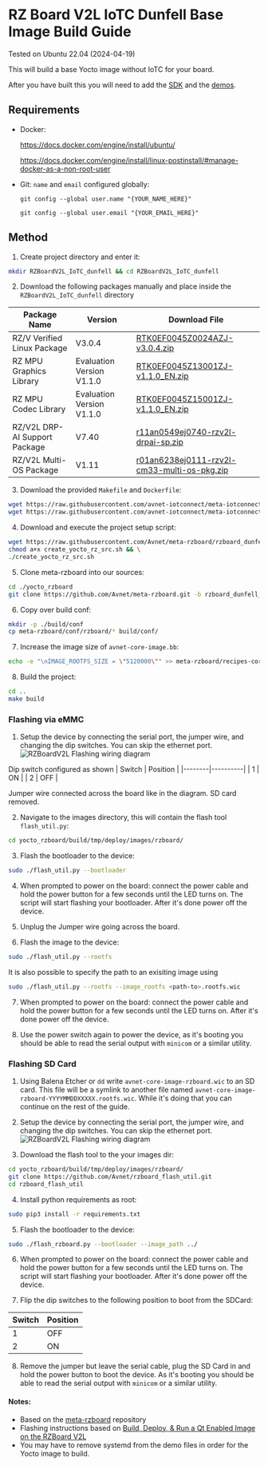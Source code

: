 # RZ Board V2L IoTC Dunfell Base Image Build Guide
Tested on Ubuntu 22.04 (2024-04-19)

This will build a base Yocto image without IoTC for your board.

After you have built this you will need to add the [SDK](../../IoTC-SDK/README.md) and the [demos](../../Demos/README.md).

## Requirements
- Docker: 

    https://docs.docker.com/engine/install/ubuntu/
    
    https://docs.docker.com/engine/install/linux-postinstall/#manage-docker-as-a-non-root-user
- Git: `name` and `email` configured globally:

    `git config --global user.name "{YOUR_NAME_HERE}"`

    `git config --global user.email "{YOUR_EMAIL_HERE}"`

## Method
1. Create project directory and enter it:
```bash
mkdir RZBoardV2L_IoTC_dunfell && cd RZBoardV2L_IoTC_dunfell 
```

2. Download the following packages manually and place inside the `RZBoardV2L_IoTC_dunfell` directory

| Package Name                  | Version                   | Download File                                                                                                                                                             |
|-------------------------------|---------------------------|---------------------------------------------------------------------------------------------------------------------------------------------------------------------------|
| RZ/V Verified Linux Package   | V3.0.4                    | [RTK0EF0045Z0024AZJ-v3.0.4.zip](https://www.renesas.com/us/en/document/swo/rzv-verified-linux-package-v304rtk0ef0045z0024azj-v304zip?r=1628526)                           |
| RZ MPU Graphics Library       | Evaluation Version V1.1.0 | [RTK0EF0045Z13001ZJ-v1.1.0_EN.zip](https://www.renesas.com/us/en/document/sws/rz-mpu-graphics-library-evaluation-version-rzv2l-rtk0ef0045z13001zj-v110enzip?r=1843541)    |
| RZ MPU Codec Library          | Evaluation Version V1.1.0 | [RTK0EF0045Z15001ZJ-v1.1.0_EN.zip](https://www.renesas.com/us/en/document/sws/rz-mpu-video-codec-library-evaluation-version-rzv2l-rtk0ef0045z15001zj-v110enzip?r=1844066) |
| RZ/V2L DRP-AI Support Package | V7.40                     | [r11an0549ej0740-rzv2l-drpai-sp.zip](https://www.renesas.com/us/en/document/sws/rzv2l-drp-ai-support-package-version-740?r=1558356)                                       |
| RZ/V2L Multi-OS Package       | V1.11                     | [r01an6238ej0111-rzv2l-cm33-multi-os-pkg.zip](https://www.renesas.com/us/en/document/sws/rzv-multi-os-package-v111?r=1570181)                                             |


3. Download the provided `Makefile` and `Dockerfile`:
```bash
wget https://raw.githubusercontent.com/avnet-iotconnect/meta-iotconnect-docs/main/Build/RZBoardV2L/dunfell/Dockerfile && \
wget https://raw.githubusercontent.com/avnet-iotconnect/meta-iotconnect-docs/main/Build/RZBoardV2L/dunfell/Makefile
```

4. Download and execute the project setup script:
```bash
wget https://raw.githubusercontent.com/Avnet/meta-rzboard/rzboard_dunfell_5.10_v3/tools/create_yocto_rz_src.sh && \
chmod a+x create_yocto_rz_src.sh && \
./create_yocto_rz_src.sh
```

5. Clone meta-rzboard into our sources:
```bash
cd ./yocto_rzboard
git clone https://github.com/Avnet/meta-rzboard.git -b rzboard_dunfell_5.10_v3
```

6. Copy over build conf:
```bash
mkdir -p ./build/conf
cp meta-rzboard/conf/rzboard/* build/conf/
```

7. Increase the image size of `avnet-core-image.bb`:
```bash
echo -e "\nIMAGE_ROOTFS_SIZE = \"5120000\"" >> meta-rzboard/recipes-core/images/avnet-core-image.bb
```

8. Build the project:
```bash
cd ..
make build
```

### Flashing via eMMC

1. Setup the device by connecting the serial port, the jumper wire, and changing the dip switches. You can skip the ethernet port.
![RZBoardV2L Flashing wiring diagram](https://hackster.imgix.net/uploads/attachments/1634133/image_Epd2Fx4Hue.png?auto=compress%2Cformat&w=740&h=555&fit=max)

Dip switch configured as shown
| Switch | Position |
|--------|----------|
| 1      | ON       |
| 2      | OFF      |

Jumper wire connected across the board like in the diagram.
SD card removed.

2. Navigate to the images directory, this will contain the flash tool `flash_util.py`:
```bash
cd yocto_rzboard/build/tmp/deploy/images/rzboard/
```

3. Flash the bootloader to the device:
```bash
sudo ./flash_util.py --bootloader
```
4. When prompted to power on the board: connect the power cable and hold the power button for a few seconds until the LED turns on. The script will start flashing your bootloader. After it's done power off the device.

5. Unplug the Jumper wire going across the board.
   
6. Flash the image to the device:
```bash
sudo ./flash_util.py --rootfs
```
It is also possible to specify the path to an exisiting image using 
```bash
sudo ./flash_util.py --rootfs --image_rootfs <path-to>.rootfs.wic
```

7. When prompted to power on the board: connect the power cable and hold the power button for a few seconds until the LED turns on. After it's done power off the device.

8. Use the power switch again to power the device, as it's booting you should be able to read the serial output with `minicom` or a similar utility.

### Flashing SD Card

1. Using Balena Etcher or `dd` write `avnet-core-image-rzboard.wic` to an SD card. This file will be a symlink to another file named `avnet-core-image-rzboard-YYYYMMDDXXXXX.rootfs.wic`. While it's doing that you can continue on the rest of the guide.



2. Setup the device by connecting the serial port, the jumper wire, and changing the dip switches. You can skip the ethernet port.
![RZBoardV2L Flashing wiring diagram](https://hackster.imgix.net/uploads/attachments/1634133/image_Epd2Fx4Hue.png?auto=compress%2Cformat&w=740&h=555&fit=max)

3. Download the flash tool to the your images dir:
```bash
cd yocto_rzboard/build/tmp/deploy/images/rzboard/
git clone https://github.com/Avnet/rzboard_flash_util.git
cd rzboard_flash_util
```

4. Install python requirements as root:
```bash
sudo pip3 install -r requirements.txt
```

5. Flash the bootloader to the device:
```bash
sudo ./flash_rzboard.py --bootloader --image_path ../
```

6. When prompted to power on the board: connect the power cable and hold the power button for a few seconds until the LED turns on. The script will start flashing your bootloader. After it's done power off the device.


7. Flip the dip switches to the following position to boot from the SDCard:

| Switch | Position |
|--------|----------|
| 1      | OFF      |
| 2      | ON       |

8. Remove the jumper but leave the serial cable, plug the SD Card in and hold the power button to boot the device. As it's booting you should be able to read the serial output with `minicom` or a similar utility.

#### Notes:
- Based on the [meta-rzboard](https://github.com/Avnet/meta-rzboard/tree/rzboard_dunfell_5.10_v3) repository
- Flashing instructions based on [Build, Deploy, & Run a Qt Enabled Image on the RZBoard V2L](https://www.hackster.io/lucas-keller/build-deploy-run-a-qt-enabled-image-on-the-rzboard-v2l-de6c41#toc-hardware-configuration-11)
- You may have to remove systemd from the demo files in order for the Yocto image to build.
